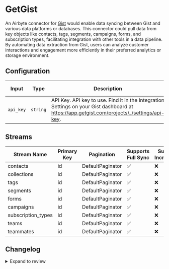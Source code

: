 # GetGist
An Airbyte connector for [Gist](https://getgist.com/) would enable data syncing between Gist and various data platforms or databases. This connector could pull data from key objects like contacts, tags, segments, campaigns, forms, and subscription types, facilitating integration with other tools in a data pipeline. By automating data extraction from Gist, users can analyze customer interactions and engagement more efficiently in their preferred analytics or storage environment.

## Configuration

| Input | Type | Description | Default Value |
|-------|------|-------------|---------------|
| `api_key` | `string` | API Key. API key to use. Find it in the Integration Settings on your Gist dashboard at https://app.getgist.com/projects/_/settings/api-key. |  |

## Streams
| Stream Name | Primary Key | Pagination | Supports Full Sync | Supports Incremental |
|-------------|-------------|------------|---------------------|----------------------|
| contacts | id | DefaultPaginator | ✅ |  ❌  |
| collections | id | DefaultPaginator | ✅ |  ❌  |
| tags | id | DefaultPaginator | ✅ |  ❌  |
| segments | id | DefaultPaginator | ✅ |  ❌  |
| forms | id | DefaultPaginator | ✅ |  ❌  |
| campaigns | id | DefaultPaginator | ✅ |  ❌  |
| subscription_types | id | DefaultPaginator | ✅ |  ❌  |
| teams | id | DefaultPaginator | ✅ |  ❌  |
| teammates | id | DefaultPaginator | ✅ |  ❌  |

## Changelog

<details>
  <summary>Expand to review</summary>

| Version          | Date              | Pull Request | Subject        |
|------------------|-------------------|--------------|----------------|
| 0.0.16 | 2025-03-29 | [56513](https://github.com/airbytehq/airbyte/pull/56513) | Update dependencies |
| 0.0.15 | 2025-03-22 | [55979](https://github.com/airbytehq/airbyte/pull/55979) | Update dependencies |
| 0.0.14 | 2025-03-08 | [55284](https://github.com/airbytehq/airbyte/pull/55284) | Update dependencies |
| 0.0.13 | 2025-03-01 | [54457](https://github.com/airbytehq/airbyte/pull/54457) | Update dependencies |
| 0.0.12 | 2025-02-15 | [53725](https://github.com/airbytehq/airbyte/pull/53725) | Update dependencies |
| 0.0.11 | 2025-02-08 | [53352](https://github.com/airbytehq/airbyte/pull/53352) | Update dependencies |
| 0.0.10 | 2025-02-01 | [52830](https://github.com/airbytehq/airbyte/pull/52830) | Update dependencies |
| 0.0.9 | 2025-01-25 | [52331](https://github.com/airbytehq/airbyte/pull/52331) | Update dependencies |
| 0.0.8 | 2025-01-18 | [51653](https://github.com/airbytehq/airbyte/pull/51653) | Update dependencies |
| 0.0.7 | 2025-01-11 | [51085](https://github.com/airbytehq/airbyte/pull/51085) | Update dependencies |
| 0.0.6 | 2024-12-28 | [50512](https://github.com/airbytehq/airbyte/pull/50512) | Update dependencies |
| 0.0.5 | 2024-12-21 | [50018](https://github.com/airbytehq/airbyte/pull/50018) | Update dependencies |
| 0.0.4 | 2024-12-14 | [49532](https://github.com/airbytehq/airbyte/pull/49532) | Update dependencies |
| 0.0.3 | 2024-12-12 | [49192](https://github.com/airbytehq/airbyte/pull/49192) | Update dependencies |
| 0.0.2 | 2024-12-11 | [48908](https://github.com/airbytehq/airbyte/pull/48908) | Starting with this version, the Docker image is now rootless. Please note that this and future versions will not be compatible with Airbyte versions earlier than 0.64 |
| 0.0.1 | 2024-10-31 | | Initial release by [@parthiv11](https://github.com/parthiv11) via Connector Builder |

</details>
